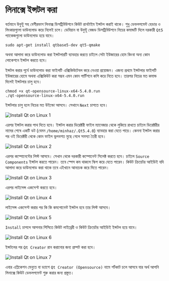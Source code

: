# লিনাক্সে ইন্সটল করা

বর্তমানে উবুন্টু সহ বেশীরভাগ লিনাক্স ডিসট্রিবিউশনে কিউট রানটাইম ইন্সটল করাই থাকে। শুধু ডেভলপমেন্ট হেডার ও লিংকারগুলো ডাউনলোড করে নিলেই চলে। ডেবিয়ান বা উবুন্টু বেজড ডিসট্রিবিউশনে নিচের কমান্ডটি দিলে দরকারী `Qt5` প্যাকেজগুলো ডাউনলোড হয়ে যাবে।

`sudo apt-get install qtbase5-dev qt5-qmake`

অথবা আলাদা করে ডাউনলোড করা ইন্সটলারটি ব্যাবহার করতে চাইলে সেটা ইউজারের হোম কিংবা অন্য কোন লোকেশনে ইন্সটল করতে হবে।

ইন্সটল করার পূর্বে ডাউনলোড করা ফাইলটি এক্সিকিউটেবল করে নেওয়া প্রয়োজন। এজন্য প্রথমে ইন্সটলার ফাইলটি ইউজারের হোমে অথবা এক্সিকিউট করা সম্ভব এমন কোন পার্টিশনে কপি করে নিতে হবে। তারপর নিচের মত কমান্ড দিলেই ইন্সটলার চালু হবে।

```text
chmod +x qt-opensource-linux-x64-5.4.0.run
./qt-opensource-linux-x64-5.4.0.run
```

ইন্সটলার চালু হলে নিচের মত উইন্ডো আসবে। সেখানে `Next` চাপতে হবে।

![Install Qt on Linux 1](../.gitbook/assets/linux1.png)

এরপর ইন্সটল করার পাথ দিতে হবে। ইন্সটল করার ডিরেক্টরী ফাইল ম্যানেজার থেকে লুকিয়ে রাখতে চাইলে ডিরেক্টরীর নামের শেষে একটি ডট \(যেমন `/home/minhaz/.Qt5.4.0`\) ব্যাবহার করা যেতে পারে। কেননা ইন্সটল করার পর ওই ডিরেক্টরী থেকে কোন ফাইল ভুলবশত মুছে গেলে সমস্যা তৈরী হবে।

![Install Qt on Linux 2](../.gitbook/assets/linux2.png)

এরপর কম্পোনেন্টের লিস্ট আসবে। সেখান থেকে দরকারী কম্পোনেন্ট সিলেক্ট করতে হবে। চাইলে `Source Components` ইন্সটল করতে পারেন। তবে স্পেস কম থাকলে স্কিপ করে যেতে পারেন। কিউট ক্রিয়েটর আইডিই যদি আলাদা করে ডাউনলোড করা থাকে তবে এইখানে আনচেক করে দিতে পারেন।

![Install Qt on Linux 3](../.gitbook/assets/linux3.png)

এরপর লাইসেন্স একসেপ্ট করতে হবে।

![Install Qt on Linux 4](../.gitbook/assets/linux4.png)

লাইসেন্স একসেপ্ট করার পর কি কি কমপোনেন্ট ইন্সটল হবে তার লিস্ট আসবে।

![Install Qt on Linux 5](../.gitbook/assets/linux5.png)

`Install` চাপলে আপনার পিসিতে কিউট লাইব্রেরী ও কিউট ক্রিয়েটর আইডিই ইন্সটল হয়ে যাবে।

![Install Qt on Linux 6](../.gitbook/assets/linux6.png)

ইন্সটলের পর `Qt Creator` রান করানোর জন্য প্রম্পট করা হবে।

![Install Qt on Linux 7](../.gitbook/assets/linux7.png)

এবার এপ্লিকেশন মেনুতে বা ড্যাশে `Qt Creator (Opensource)` নামে শর্টকাট চলে আসবে যার অর্থ আপনি লিনাক্সে কিউট ডেভলপমেন্ট শুরু করার জন্য প্রস্তুত।

